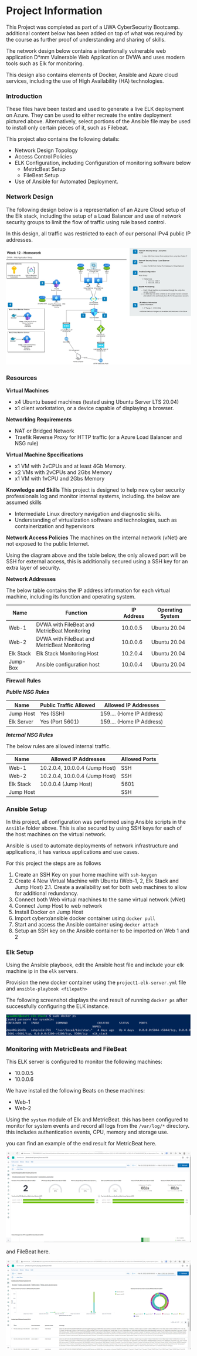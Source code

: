 # Project Information
This Project was completed as part of a UWA CyberSecurity Bootcamp. additional content below has been added on top of what was required by the course as further proof of understanding and sharing of skills.

The network design below contains a intentionally vulnerable web application D*mm Vulnerable Web Application or DVWA and uses modern tools such as Elk for monitoring.

This design also contains elements of Docker, Ansible and Azure cloud services, including the use of High Availability (HA) technologies.

### Introduction
These files have been tested and used to generate a live ELK deployment on Azure. They can be used to either recreate the entire deployment pictured above. Alternatively, select portions of the Ansible file may be used to install only certain pieces of it, such as Filebeat.

This project also contains the following details:
- Network Design Topology
- Access Control Policies
- ELK Configuration, including Configuration of monitoring software below
  - MetricBeat Setup
  - FileBeat Setup
- Use of Ansible for Automated Deployment.

### Network Design
The following design below is a representation of an Azure Cloud setup of the Elk stack, including the setup of a Load Balancer and use of network security groups to limit the flow of traffic using rule based control.

In this design, all traffic was restricted to each of our personal IPv4 public IP addresses.

![Network Design](images/Microsoft_Azure_Network_Design_1.jpg)

### Resources

**Virtual Machines**
* x4 Ubuntu based machines (tested using Ubuntu Server LTS 20.04)
* x1 client workstation, or a device capable of displaying a browser.

**Networking Requirements**
* NAT or Bridged Network
* Traefik Reverse Proxy for HTTP traffic (or a Azure Load Balancer and NSG rule)

**Virtual Machine Specifications**
* x1 VM with 2vCPUs and at least 4Gb Memory.
* x2 VMs with 2vCPUs and 2Gbs Memory
* x1 VM with 1vCPU and 2Gbs Memory 

**Knowledge and Skills**
This project is designed to help new cyber security professionals log and monitor internal systems, including. the below are assumed skills
* Intermediate Linux directory navigation and diagnostic skills.
* Understanding of virtualization software and technologies, such as containerization and hypervisors

**Network Access Policies**
The machines on the internal network (vNet) are not exposed to the public Internet. 

Using the diagram above and the table below, the only allowed port will be SSH for external access, this is additionally secured using a SSH key for an extra layer of security.

**Network Addresses**

The below table contains the IP address information for each virtual machine, including its function and operating system.

| Name      | Function                                     | IP Address | Operating System |
|-----------|----------------------------------------------|------------|------------------|
| Web-1     | DVWA with FileBeat and MetricBeat Monitoring | 10.0.0.5   | Ubuntu 20.04     |
| Web-2     | DVWA with FileBeat and MetricBeat Monitoring | 10.0.0.6   | Ubuntu 20.04     |
| Elk Stack | Elk Stack Monitoring Host                    | 10.2.0.4   | Ubuntu 20.04     |
| Jump-Box  | Ansible configuration host                   | 10.0.0.4   | Ubuntu 20.04     |

**Firewall Rules**

***Public NSG Rules***

| Name       | Public Traffic Allowed | Allowed IP Addresses      |
|------------|------------------------|---------------------------|
| Jump Host  | Yes (SSH)              | 159.... (Home IP Address) |
| Elk Server | Yes (Port 5601)        | 159.... (Home IP Address) |

***Internal NSG Rules***

The below rules are allowed internal traffic.

| Name      | Allowed IP Addresses           | Allowed Ports |
|-----------|--------------------------------|---------------|
| Web-1     | 10.2.0.4, 10.0.0.4 (Jump Host) | SSH           |
| Web-2     | 10.2.0.4, 10.0.0.4 (Jump Host) | SSH           |
| Elk Stack | 10.0.0.4 (Jump Host)           | 5601          |
| Jump Host |                                | SSH           |


### Ansible Setup
In this project, all configuration was performed using Ansible scripts in the ```Ansible``` folder above. This is also secured by using SSH keys for each of the host machines on the virtual network.

Ansible is used to automate deployments of network infrastructure and applications, it has various applications and use cases.

For this project the steps are as follows

1. Create an SSH Key on your home machine with `ssh-keygen`
2. Create 4 New Virtual Machine with Ubuntu (Web-1, 2, Elk Stack and Jump Host)
2.1. Create a availability set for both web machines to allow for additional redundancy.
3. Connect both Web virtual machines to the same virtual network (vNet)
4. Connect Jump Host to web network
4. Install Docker on Jump Host
5. Import cyberx/ansible docker container using `docker pull`
6. Start and access the Ansible container using `docker attach`
7. Setup an SSH key on the Ansible container to be imported on Web 1 and 2

### Elk Setup

Using the Ansible playbook, edit the Ansible host file and include your elk machine ip in the `elk` servers.

Provision the new docker container using the `project1-elk-server.yml` file and `ansible-playbook <filepath>`

The following screenshot displays the end result of running `docker ps` after successfully configuring the ELK instance.

![Elk Docker PS Command](images/docker_ps_elk.png)

### Monitoring with MetricBeats and FileBeat
This ELK server is configured to monitor the following machines:
- 10.0.0.5
- 10.0.0.6

We have installed the following Beats on these machines:
- Web-1
- Web-2

Using the `system` module of Elk and MetricBeat. this has been configured to monitor for system events and record all logs from the `/var/log/*` directory. this includes authentication events, CPU, memory and storage use.

you can find an example of the end result for MetricBeat here.

![](images/MetricBeat_Example_Final.png)

and FileBeat here.

![](images/FileBeat_Example_Final.png)
